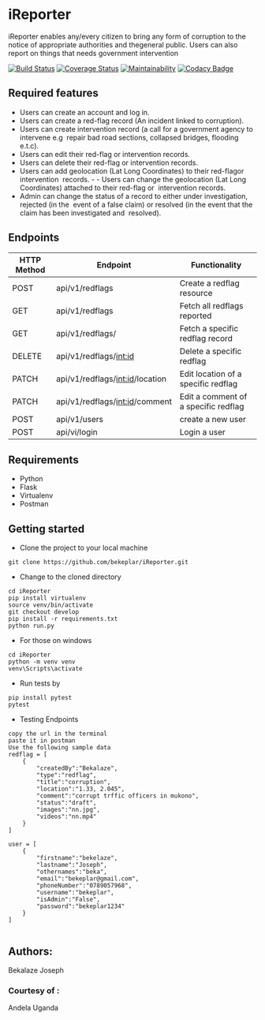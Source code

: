 # iReporter

 iReporter enables any/every citizen to bring any form of corruption to the notice of appropriate authorities and thegeneral public. Users can also report on things that needs government intervention

[![Build Status](https://travis-ci.org/bekeplar/iReporter.svg?branch=develop)](https://travis-ci.org/bekeplar/iReporter)
[![Coverage Status](https://coveralls.io/repos/github/bekeplar/iReporter/badge.svg?branch=develop)](https://coveralls.io/github/bekeplar/iReporter?branch=develop)
[![Maintainability](https://api.codeclimate.com/v1/badges/af89820c26cf454cb407/maintainability)](https://codeclimate.com/github/bekeplar/iReporter/maintainability)
[![Codacy Badge](https://api.codacy.com/project/badge/Grade/e8dd68d2fd664a85a1bfca826127d6fd)](https://www.codacy.com/app/bekeplar/iReporter?utm_source=github.com&amp;utm_medium=referral&amp;utm_content=bekeplar/iReporter&amp;utm_campaign=Badge_Grade)

## Required features

- Users can create an account and log in. 
- Users can create a ​red-flag ​​record (An incident linked to corruption). 
- Users can create ​intervention​​ record​ ​​(a call for a government agency to intervene e.g  repair bad road sections, collapsed bridges, flooding e.t.c). 
- Users can edit their ​red-flag ​​or ​intervention ​​records. 
- Users can delete their ​red-flag ​​or ​intervention ​​records.  
- Users can add geolocation (Lat Long Coordinates) to their ​red-flag ​​or ​intervention  records​. - - Users can change the geolocation (Lat Long Coordinates) attached to their ​red-flag ​​or  intervention ​​records​. 
- Admin can change the ​status​​ of a record to either ​under investigation, rejected ​​(in the  event of a false claim)​ ​​or​ resolved ​​(in the event that the claim has been investigated and  resolved)​. 


## Endpoints

HTTP Method|Endpoint|Functionality
-----------|--------|-------------
POST|api/v1/redflags|Create a redflag resource
GET|api/v1/redflags|Fetch all redflags reported
GET|api/v1/redflags/<red-flag-id>|Fetch a specific redflag record
DELETE|api/v1/redflags/<int:id>|Delete a specific redflag
PATCH|api/v1/redflags/<int:id>/location|Edit location of a specific redflag
PATCH|api/v1/redflags/<int:id>/comment|Edit a comment of a specific redflag
POST|api/v1/users|create a new user
POST|api/vi/login|Login a user

## Requirements

- Python
- Flask
- Virtualenv
- Postman

## Getting started
* Clone the project to your local machine
```
git clone https://github.com/bekeplar/iReporter.git
```
* Change to the cloned directory
```
cd iReporter
pip install virtualenv
source venv/bin/activate
git checkout develop
pip install -r requirements.txt
python run.py
```
* For those on windows
```
cd iReporter
python -m venv venv
venv\Scripts\activate
```
* Run tests by
```
pip install pytest
pytest

```
* Testing Endpoints
```
copy the url in the terminal
paste it in postman
Use the following sample data
redflag = [
    {
        "createdBy":"Bekalaze",
        "type":"redflag",
        "title":"corruption",
        "location":"1.33, 2.045",
        "comment":"corrupt trffic officers in mukono",
        "status":"draft",
        "images":"nn.jpg",
        "videos":"nn.mp4"
    }
]

user = [
    {
        "firstname":"bekelaze",
        "lastname":"Joseph",
        "othernames":"beka",
        "email":"bekeplar@gmail.com",
        "phoneNumber":"0789057968",
        "username":"bekeplar",
        "isAdmin":"False",
        "password":"bekeplar1234"
    }
]
    
```
## Authors:
Bekalaze Joseph

### Courtesy of :
Andela Uganda
